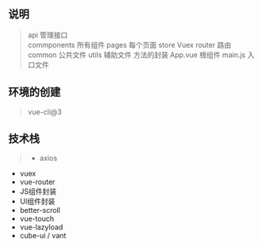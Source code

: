 ##  说明
> api 管理接口  
> commponents 所有组件
> pages 每个页面
> store Vuex
> router 路由
> common 公共文件
> utils 辅助文件 方法的封装
> App.vue 根组件
> main.js 入口文件


## 环境的创建
> vue-cli@3


## 技术栈

> - axios
  - vuex
  - vue-router
  - JS组件封装
  - UI组件封装
  - better-scroll
  - vue-touch
  - vue-lazyload
  - cube-ui / vant 